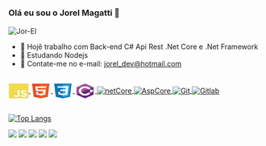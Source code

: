 ### Olá eu sou o Jorel Magatti 👋
  <img align="center" alt="Jor-El" src="https://upload.wikimedia.org/wikipedia/en/5/5d/Jor-El_%28circa_2001%29.png">

- 🔭 Hojê trabalho com Back-end C# Api Rest .Net Core e .Net Framework
- 🌱 Estudando Nodejs
- 💬 Contate-me no e-mail: jorel_dev@hotmail.com
<div align="center">
  <a href="https://github.com/jorelmagatti">
</div>
<div style="display: inline_block"><br>
  <img align="center" alt="Js" height="30" width="40" src="https://raw.githubusercontent.com/devicons/devicon/master/icons/javascript/javascript-plain.svg">
  <img align="center" alt="HTML" height="30" width="40" src="https://raw.githubusercontent.com/devicons/devicon/master/icons/html5/html5-original.svg">
  <img align="center" alt="CSS" height="30" width="40" src="https://raw.githubusercontent.com/devicons/devicon/master/icons/css3/css3-original.svg">
  <img align="center" alt="Csharp" height="30" width="40" src="https://raw.githubusercontent.com/devicons/devicon/master/icons/csharp/csharp-original.svg">
  <img align="center" alt="netCore" height="30" width="30" src="https://cdn.jsdelivr.net/gh/devicons/devicon/icons/dotnetcore/dotnetcore-original.svg">
  <img align="center" alt="AspCore" height="40" width="40" src="https://cdn.jsdelivr.net/gh/devicons/devicon/icons/dot-net/dot-net-plain.svg">
  <img align="center" alt="Git" height="30" width="40" src="https://cdn.jsdelivr.net/gh/devicons/devicon/icons/git/git-plain.svg">
  <img align="center" alt="Gitlab" height="30" width="40" src="https://cdn.jsdelivr.net/gh/devicons/devicon/icons/gitlab/gitlab-original.svg">
</div>
  <br>
  
  [![Top Langs](https://github-readme-stats.vercel.app/api/top-langs/?username=jorelmagatti&layout=compact)](https://github.com/anuraghazra/github-readme-stats)
 
<div> 
  <a href="https://www.instagram.com/jorel_magatti/" target="_blank"><img src="https://img.shields.io/badge/-Instagram-%23E4405F?style=for-the-badge&logo=instagram&logoColor=white" target="_blank"></a>
  <a href="https://twitter.com/jorelmagatti" target="_blank"><img src="https://img.shields.io/badge/Twitter-1DA1F2?style=for-the-badge&logo=twitter&logoColor=white" target="_blank"></a>
  <a href = "mailto:jorel_dev@hotmail.com"><img src="https://img.shields.io/badge/Microsoft_Outlook-0078D4?style=for-the-badge&logo=microsoft-outlook&logoColor=white" target="_blank"></a>
    <a href = "joreltseg@gmail.com"><img src="https://img.shields.io/badge/Gmail-D14836?style=for-the-badge&logo=gmail&logoColor=white" target="_blank"></a>
  <a href="https://www.linkedin.com/in/jorelmagatti/" target="_blank"><img src="https://img.shields.io/badge/-LinkedIn-%230077B5?style=for-the-badge&logo=linkedin&logoColor=white" target="_blank"></a>  
</div>
